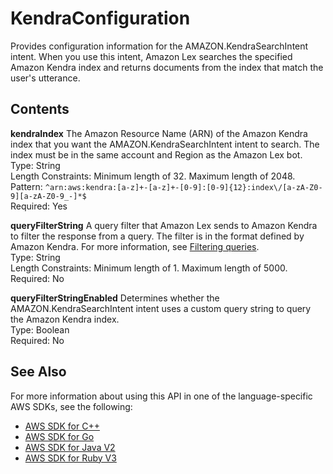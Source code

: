 # KendraConfiguration<a name="API_KendraConfiguration"></a>

Provides configuration information for the AMAZON\.KendraSearchIntent intent\. When you use this intent, Amazon Lex searches the specified Amazon Kendra index and returns documents from the index that match the user's utterance\.

## Contents<a name="API_KendraConfiguration_Contents"></a>

 **kendraIndex**   <a name="lexv2-Type-KendraConfiguration-kendraIndex"></a>
The Amazon Resource Name \(ARN\) of the Amazon Kendra index that you want the AMAZON\.KendraSearchIntent intent to search\. The index must be in the same account and Region as the Amazon Lex bot\.  
Type: String  
Length Constraints: Minimum length of 32\. Maximum length of 2048\.  
Pattern: `^arn:aws:kendra:[a-z]+-[a-z]+-[0-9]:[0-9]{12}:index\/[a-zA-Z0-9][a-zA-Z0-9_-]*$`   
Required: Yes

 **queryFilterString**   <a name="lexv2-Type-KendraConfiguration-queryFilterString"></a>
A query filter that Amazon Lex sends to Amazon Kendra to filter the response from a query\. The filter is in the format defined by Amazon Kendra\. For more information, see [Filtering queries](https://docs.aws.amazon.com/kendra/latest/dg/filtering.html)\.  
Type: String  
Length Constraints: Minimum length of 1\. Maximum length of 5000\.  
Required: No

 **queryFilterStringEnabled**   <a name="lexv2-Type-KendraConfiguration-queryFilterStringEnabled"></a>
Determines whether the AMAZON\.KendraSearchIntent intent uses a custom query string to query the Amazon Kendra index\.  
Type: Boolean  
Required: No

## See Also<a name="API_KendraConfiguration_SeeAlso"></a>

For more information about using this API in one of the language\-specific AWS SDKs, see the following:
+  [ AWS SDK for C\+\+](https://docs.aws.amazon.com/goto/SdkForCpp/models.lex.v2-2020-08-07/KendraConfiguration) 
+  [ AWS SDK for Go](https://docs.aws.amazon.com/goto/SdkForGoV1/models.lex.v2-2020-08-07/KendraConfiguration) 
+  [ AWS SDK for Java V2](https://docs.aws.amazon.com/goto/SdkForJavaV2/models.lex.v2-2020-08-07/KendraConfiguration) 
+  [ AWS SDK for Ruby V3](https://docs.aws.amazon.com/goto/SdkForRubyV3/models.lex.v2-2020-08-07/KendraConfiguration) 